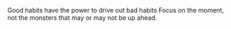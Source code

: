 Good habits have the power to drive out bad habits
Focus on the moment, not the monsters that may or may not be up ahead.
